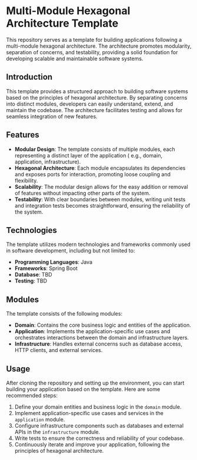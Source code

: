 # Multi-Module Hexagonal Architecture Template

This repository serves as a template for building applications following a multi-module hexagonal architecture. The
architecture promotes modularity, separation of concerns, and testability, providing a solid foundation for developing
scalable and maintainable software systems.

## Introduction

This template provides a structured approach to building software systems based on the principles of hexagonal
architecture. By separating concerns into distinct modules, developers can easily understand, extend, and maintain the
codebase. The architecture facilitates testing and allows for seamless integration of new features.

## Features

- **Modular Design**: The template consists of multiple modules, each representing a distinct layer of the application (
  e.g., domain, application, infrastructure).
- **Hexagonal Architecture**: Each module encapsulates its dependencies and exposes ports for interaction, promoting
  loose coupling and flexibility.
- **Scalability**: The modular design allows for the easy addition or removal of features without impacting other parts
  of the system.
- **Testability**: With clear boundaries between modules, writing unit tests and integration tests becomes
  straightforward, ensuring the reliability of the system.

## Technologies

The template utilizes modern technologies and frameworks commonly used in software development, including but not
limited to:

- **Programming Languages**: Java
- **Frameworks**: Spring Boot
- **Database**: TBD
- **Testing**: TBD

## Modules

The template consists of the following modules:

- **Domain**: Contains the core business logic and entities of the application.
- **Application**: Implements the application-specific use cases and orchestrates interactions between the domain and
  infrastructure layers.
- **Infrastructure**: Handles external concerns such as database access, HTTP clients, and external services.

## Usage

After cloning the repository and setting up the environment, you can start building your application based on the
template. Here are some recommended steps:

1. Define your domain entities and business logic in the `domain` module.
2. Implement application-specific use cases and services in the `application` module.
3. Configure infrastructure components such as databases and external APIs in the `infrastructure` module.
4. Write tests to ensure the correctness and reliability of your codebase.
5. Continuously iterate and improve your application, following the principles of hexagonal architecture.
